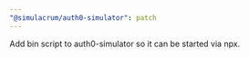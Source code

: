 ```yaml
---
"@simulacrum/auth0-simulator": patch
---
```


Add bin script to auth0-simulator so it can be started via npx.
